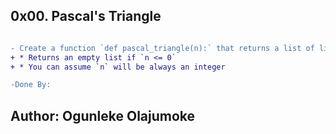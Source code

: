 ## 0x00. Pascal's Triangle

```diff

- Create a function `def pascal_triangle(n):` that returns a list of lists of integers representing the Pascal’s triangle of `n`:
+ * Returns an empty list if `n <= 0`
+ * You can assume `n` will be always an integer

-Done By:

```
## Author: Ogunleke Olajumoke
